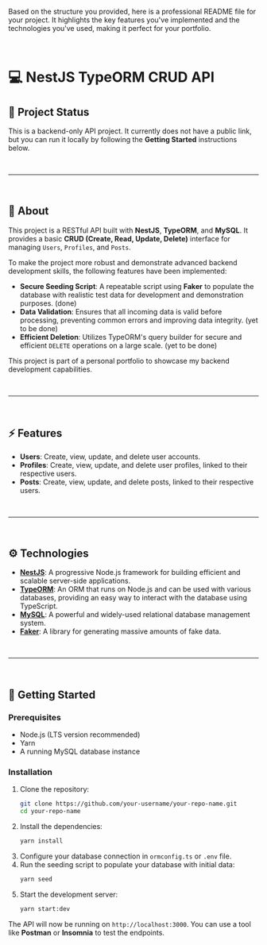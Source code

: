 Based on the structure you provided, here is a professional README file for your project. It highlights the key features you've implemented and the technologies you've used, making it perfect for your portfolio.

<br>

# :computer: NestJS TypeORM CRUD API

## :link: Project Status

This is a backend-only API project. It currently does not have a public link, but you can run it locally by following the **Getting Started** instructions below.

<br>

-----

<br>

## :scroll: About

This project is a RESTful API built with **NestJS**, **TypeORM**, and **MySQL**. It provides a basic **CRUD (Create, Read, Update, Delete)** interface for managing `Users`, `Profiles`, and `Posts`.

To make the project more robust and demonstrate advanced backend development skills, the following features have been implemented:

  * **Secure Seeding Script**: A repeatable script using **Faker** to populate the database with realistic test data for development and demonstration purposes. (done)
  * **Data Validation**: Ensures that all incoming data is valid before processing, preventing common errors and improving data integrity. (yet to be done)
  * **Efficient Deletion**: Utilizes TypeORM's query builder for secure and efficient `DELETE` operations on a large scale. (yet to be done)

This project is part of a personal portfolio to showcase my backend development capabilities.

<br>

-----

<br>

## :zap: Features

  - **Users**: Create, view, update, and delete user accounts.
  - **Profiles**: Create, view, update, and delete user profiles, linked to their respective users.
  - **Posts**: Create, view, update, and delete posts, linked to their respective users.

<br>

-----

<br>

## :gear: Technologies

  - **[NestJS](https://nestjs.com/)**: A progressive Node.js framework for building efficient and scalable server-side applications.
  - **[TypeORM](https://typeorm.io/)**: An ORM that runs on Node.js and can be used with various databases, providing an easy way to interact with the database using TypeScript.
  - **[MySQL](https://www.mysql.com/)**: A powerful and widely-used relational database management system.
  - **[Faker](https://fakerjs.dev/)**: A library for generating massive amounts of fake data.

<br>

-----

<br>

## :rocket: Getting Started

### Prerequisites

  * Node.js (LTS version recommended)
  * Yarn
  * A running MySQL database instance

### Installation

1.  Clone the repository:
    ```bash
    git clone https://github.com/your-username/your-repo-name.git
    cd your-repo-name
    ```
2.  Install the dependencies:
    ```bash
    yarn install
    ```
3.  Configure your database connection in `ormconfig.ts` or `.env` file.
4.  Run the seeding script to populate your database with initial data:
    ```bash
    yarn seed
    ```
5.  Start the development server:
    ```bash
    yarn start:dev
    ```

The API will now be running on `http://localhost:3000`. You can use a tool like **Postman** or **Insomnia** to test the endpoints.
